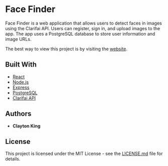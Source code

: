 # Face Finder

Face Finder is a web application that allows users to detect faces in images using the Clarifai API. Users can register, sign in, and upload images to the app. The app uses a PostgreSQL database to store user information and image URLs.

The best way to view this project is by visiting the [website](https://face-finder-frontend.onrender.com/).

## Built With

- [React](https://reactjs.org/)
- [Node.js](https://nodejs.org/)
- [Express](https://expressjs.com/)
- [PostgreSQL](https://www.postgresql.org/)
- [Clarifai API](https://www.clarifai.com/)

## Authors

- **Clayton King**

## License

This project is licensed under the MIT License - see the [LICENSE.md](LICENSE.md) file for details.
